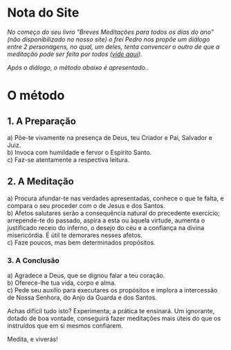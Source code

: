 # Nota do Site

*No começo do seu livro "Breves Meditações para todos os dias do ano" (não disponibilizado no nosso site) o frei Pedro nos propõe um diálogo entre 2 personagens, no qual, um deles,  tenta convencer o outro de que a meditação pode ser feita por todos ([vide aqui](/resources/extras/frei-pedro-sinzig)).*

*Após o diálogo, o método abaixo é apresentado.*.

#  O método

## 1. A Preparação

a) Põe-te vivamente na presença de Deus, teu Criador e Pai, Salvador e Juiz.  
b) Invoca com humildade e fervor o Espírito Santo.  
c) Faz-se atentamente a respectiva leitura.  

## 2. A Meditação

a) Procura afundar-te nas verdades apresentadas, conhece o que te falta, e compara o seu proceder com o de Jesus e dos Santos.  
b) Afetos salutares serão a consequência natural do precedente exercício; arrepende-te do passado, aspira a esta ou àquela virtude, aumenta o justificado receio do inferno, o desejo do céu e a confiança na divina misericórdia. É útil te demorares nesses afetos.  
c) Faze poucos, mas bem determinados propósitos.  

### 3. A Conclusão

a) Agradece a Deus, que se dignou falar a teu coração.  
b) Oferece-lhe tua vida, corpo e alma.  
c) Pede seu auxílio para executares os propósitos e implora a intercessão de Nossa Senhora, do Anjo da Guarda e dos Santos.  

Achas difícil tudo isto? Experimenta; a prática te ensinará. Um ignorante, dotado de boa vontade, conseguirá fazer meditações mais úteis do que os instruídos que em si mesmos confiarem.

Medita, e viverás!